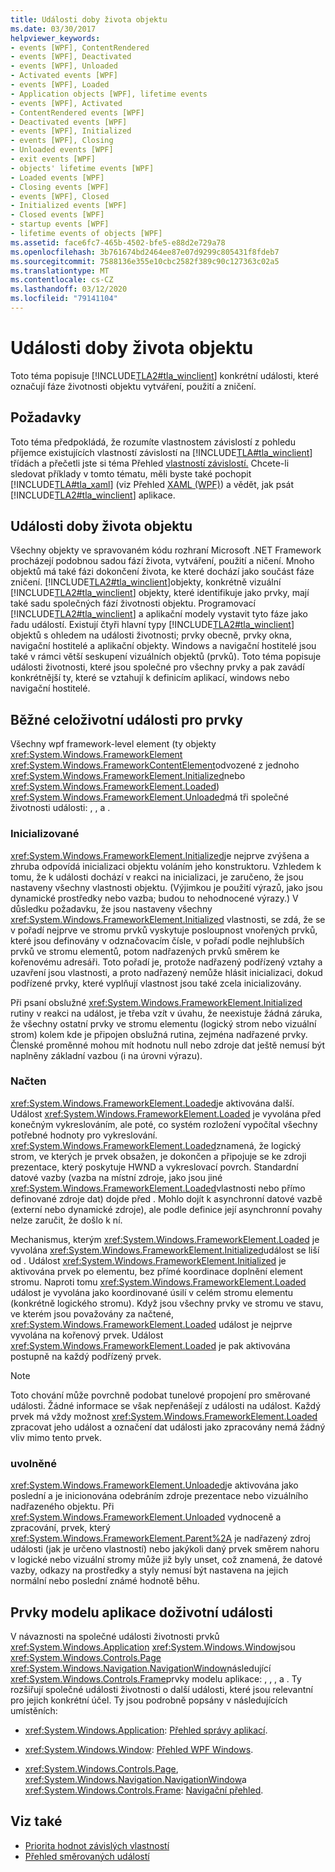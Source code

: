 ```yaml
---
title: Události doby života objektu
ms.date: 03/30/2017
helpviewer_keywords:
- events [WPF], ContentRendered
- events [WPF], Deactivated
- events [WPF], Unloaded
- Activated events [WPF]
- events [WPF], Loaded
- Application objects [WPF], lifetime events
- events [WPF], Activated
- ContentRendered events [WPF]
- Deactivated events [WPF]
- events [WPF], Initialized
- events [WPF], Closing
- Unloaded events [WPF]
- exit events [WPF]
- objects' lifetime events [WPF]
- Loaded events [WPF]
- Closing events [WPF]
- events [WPF], Closed
- Initialized events [WPF]
- Closed events [WPF]
- startup events [WPF]
- lifetime events of objects [WPF]
ms.assetid: face6fc7-465b-4502-bfe5-e88d2e729a78
ms.openlocfilehash: 3b761674bd2464ee87e07d9299c805431f8fdeb7
ms.sourcegitcommit: 7588136e355e10cbc2582f389c90c127363c02a5
ms.translationtype: MT
ms.contentlocale: cs-CZ
ms.lasthandoff: 03/12/2020
ms.locfileid: "79141104"
---
```

# <a name="object-lifetime-events"></a>Události doby života objektu
Toto téma popisuje [!INCLUDE[TLA2#tla_winclient](../../../../includes/tla2sharptla-winclient-md.md)] konkrétní události, které označují fáze životnosti objektu vytváření, použití a zničení.  

<a name="prerequisites"></a>
## <a name="prerequisites"></a>Požadavky  
 Toto téma předpokládá, že rozumíte vlastnostem závislostí z pohledu příjemce existujících vlastností závislostí na [!INCLUDE[TLA#tla_winclient](../../../../includes/tlasharptla-winclient-md.md)] třídách a přečetli jste si téma Přehled [vlastností závislostí.](dependency-properties-overview.md) Chcete-li sledovat příklady v tomto tématu, měli byste také pochopit [!INCLUDE[TLA#tla_xaml](../../../../includes/tlasharptla-xaml-md.md)] (viz Přehled [XAML (WPF)](../../../desktop-wpf/fundamentals/xaml.md)) a vědět, jak psát [!INCLUDE[TLA2#tla_winclient](../../../../includes/tla2sharptla-winclient-md.md)] aplikace.  
  
<a name="intro"></a>
## <a name="object-lifetime-events"></a>Události doby života objektu  
 Všechny objekty ve spravovaném kódu rozhraní Microsoft .NET Framework procházejí podobnou sadou fází života, vytváření, použití a ničení. Mnoho objektů má také fázi dokončení života, ke které dochází jako součást fáze zničení. [!INCLUDE[TLA2#tla_winclient](../../../../includes/tla2sharptla-winclient-md.md)]objekty, konkrétně vizuální [!INCLUDE[TLA2#tla_winclient](../../../../includes/tla2sharptla-winclient-md.md)] objekty, které identifikuje jako prvky, mají také sadu společných fází životnosti objektu. Programovací [!INCLUDE[TLA2#tla_winclient](../../../../includes/tla2sharptla-winclient-md.md)] a aplikační modely vystavit tyto fáze jako řadu událostí. Existují čtyři hlavní typy [!INCLUDE[TLA2#tla_winclient](../../../../includes/tla2sharptla-winclient-md.md)] objektů s ohledem na události životnosti; prvky obecně, prvky okna, navigační hostitelé a aplikační objekty. Windows a navigační hostitelé jsou také v rámci větší seskupení vizuálních objektů (prvků). Toto téma popisuje události životnosti, které jsou společné pro všechny prvky a pak zavádí konkrétnější ty, které se vztahují k definicím aplikací, windows nebo navigační hostitelé.  
  
<a name="common_events"></a>
## <a name="common-lifetime-events-for-elements"></a>Běžné celoživotní události pro prvky  
 Všechny wpf framework-level element (ty objekty <xref:System.Windows.FrameworkElement> <xref:System.Windows.FrameworkContentElement>odvozené z jednoho <xref:System.Windows.FrameworkElement.Initialized>nebo <xref:System.Windows.FrameworkElement.Loaded>) <xref:System.Windows.FrameworkElement.Unloaded>má tři společné životnosti události: , , a .  
  
### <a name="initialized"></a>Inicializované  
 <xref:System.Windows.FrameworkElement.Initialized>je nejprve zvýšena a zhruba odpovídá inicializaci objektu voláním jeho konstruktoru. Vzhledem k tomu, že k události dochází v reakci na inicializaci, je zaručeno, že jsou nastaveny všechny vlastnosti objektu. (Výjimkou je použití výrazů, jako jsou dynamické prostředky nebo vazba; budou to nehodnocené výrazy.) V důsledku požadavku, že jsou nastaveny všechny <xref:System.Windows.FrameworkElement.Initialized> vlastnosti, se zdá, že se v pořadí nejprve ve stromu prvků vyskytuje posloupnost vnořených prvků, které jsou definovány v odznačovacím čísle, v pořadí podle nejhlubších prvků ve stromu elementů, potom nadřazených prvků směrem ke kořenovému adresáři. Toto pořadí je, protože nadřazený podřízený vztahy a uzavření jsou vlastnosti, a proto nadřazený nemůže hlásit inicializaci, dokud podřízené prvky, které vyplňují vlastnost jsou také zcela inicializovány.  
  
 Při psaní obslužné <xref:System.Windows.FrameworkElement.Initialized> rutiny v reakci na událost, je třeba vzít v úvahu, že neexistuje žádná záruka, že všechny ostatní prvky ve stromu elementu (logický strom nebo vizuální strom) kolem kde je připojen obslužná rutina, zejména nadřazené prvky. Členské proměnné mohou mít hodnotu null nebo zdroje dat ještě nemusí být naplněny základní vazbou (i na úrovni výrazu).  
  
### <a name="loaded"></a>Načten  
 <xref:System.Windows.FrameworkElement.Loaded>je aktivována další. Událost <xref:System.Windows.FrameworkElement.Loaded> je vyvolána před konečným vykreslováním, ale poté, co systém rozložení vypočítal všechny potřebné hodnoty pro vykreslování. <xref:System.Windows.FrameworkElement.Loaded>znamená, že logický strom, ve kterých je prvek obsažen, je dokončen a připojuje se ke zdroji prezentace, který poskytuje HWND a vykreslovací povrch. Standardní datové vazby (vazba na místní zdroje, jako jsou jiné <xref:System.Windows.FrameworkElement.Loaded>vlastnosti nebo přímo definované zdroje dat) dojde před . Mohlo dojít k asynchronní datové vazbě (externí nebo dynamické zdroje), ale podle definice její asynchronní povahy nelze zaručit, že došlo k ní.  
  
 Mechanismus, kterým <xref:System.Windows.FrameworkElement.Loaded> je vyvolána <xref:System.Windows.FrameworkElement.Initialized>událost se liší od . Událost <xref:System.Windows.FrameworkElement.Initialized> je aktivována prvek po elementu, bez přímé koordinace doplnění element stromu. Naproti tomu <xref:System.Windows.FrameworkElement.Loaded> událost je vyvolána jako koordinované úsilí v celém stromu elementu (konkrétně logického stromu). Když jsou všechny prvky ve stromu ve stavu, ve kterém jsou považovány za načtené, <xref:System.Windows.FrameworkElement.Loaded> událost je nejprve vyvolána na kořenový prvek. Událost <xref:System.Windows.FrameworkElement.Loaded> je pak aktivována postupně na každý podřízený prvek.  
  
> [!NOTE]
> Toto chování může povrchně podobat tunelové propojení pro směrované události. Žádné informace se však nepřenášejí z události na událost. Každý prvek má vždy možnost <xref:System.Windows.FrameworkElement.Loaded> zpracovat jeho událost a označení dat události jako zpracovány nemá žádný vliv mimo tento prvek.  
  
### <a name="unloaded"></a>uvolněné  
 <xref:System.Windows.FrameworkElement.Unloaded>je aktivována jako poslední a je inicionována odebráním zdroje prezentace nebo vizuálního nadřazeného objektu. Při <xref:System.Windows.FrameworkElement.Unloaded> vydnoceně a zpracování, prvek, který <xref:System.Windows.FrameworkElement.Parent%2A> je nadřazený zdroj události (jak je určeno vlastností) nebo jakýkoli daný prvek směrem nahoru v logické nebo vizuální stromy může již byly unset, což znamená, že datové vazby, odkazy na prostředky a styly nemusí být nastavena na jejich normální nebo poslední známé hodnotě běhu.  
  
<a name="application_model_elements"></a>
## <a name="lifetime-events-application-model-elements"></a>Prvky modelu aplikace doživotní události  
 V návaznosti na společné události životnosti prvků <xref:System.Windows.Application> <xref:System.Windows.Window>jsou <xref:System.Windows.Controls.Page> <xref:System.Windows.Navigation.NavigationWindow>následující <xref:System.Windows.Controls.Frame>prvky modelu aplikace: , , , a . Ty rozšiřují společné události životnosti o další události, které jsou relevantní pro jejich konkrétní účel. Ty jsou podrobně popsány v následujících umístěních:  
  
- <xref:System.Windows.Application>: [Přehled správy aplikací](../app-development/application-management-overview.md).  
  
- <xref:System.Windows.Window>: [Přehled WPF Windows](../app-development/wpf-windows-overview.md).  
  
- <xref:System.Windows.Controls.Page>, <xref:System.Windows.Navigation.NavigationWindow>a <xref:System.Windows.Controls.Frame>: [Navigační přehled](../app-development/navigation-overview.md).  
  
## <a name="see-also"></a>Viz také

- [Priorita hodnot závislých vlastností](dependency-property-value-precedence.md)
- [Přehled směrovaných událostí](routed-events-overview.md)
